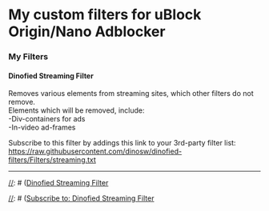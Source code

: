 # My custom filters for uBlock Origin/Nano Adblocker  

### My Filters  
#### Dinofied Streaming Filter  
Removes various elements from streaming sites, which other filters do not remove.  
Elements which will be removed, include:  
-Div-containers for ads  
-In-video ad-frames  

Subscribe to this filter by addings this link to your 3rd-party filter list:  
https://raw.githubusercontent.com/dinosw/dinofied-filters/Filters/streaming.txt

___

[//]: # ([**Subscribe to:** *Dinofied Streaming Filter*])
[//]: # (https://subscribe.adblockplus.org/?location=https://raw.githubusercontent.com/dinosw/dinofied-filters/Filters/streaming.txt&title=Dinofied%20Streaming%20Filter%2B)

[//]: # ([Dinofied Streaming Filter](https://raw.githubusercontent.com/dinosw/dinofied-filters/Filters/streaming.txt)  

[//]: # ([Subscribe to: Dinofied Streaming Filter](abp://subscribe/?location=https://raw.githubusercontent.com/dinosw/dinofied-filters/Filters/streaming.txt)

[//]: # (<a href="abp:subscribe?location=https://raw.githubusercontent.com/dinosw/dinofied-filters/Filters/streaming.txt">Dinofied Streaming Filter</a>)  
